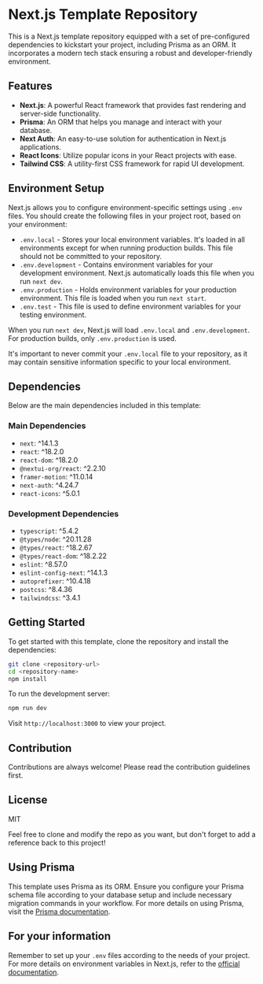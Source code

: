 # Next.js Template Repository

This is a Next.js template repository equipped with a set of pre-configured dependencies to kickstart your project, including Prisma as an ORM. It incorporates a modern tech stack ensuring a robust and developer-friendly environment.

## Features

- **Next.js**: A powerful React framework that provides fast rendering and server-side functionality.
- **Prisma**: An ORM that helps you manage and interact with your database.
- **Next Auth**: An easy-to-use solution for authentication in Next.js applications.
- **React Icons**: Utilize popular icons in your React projects with ease.
- **Tailwind CSS**: A utility-first CSS framework for rapid UI development.

## Environment Setup

Next.js allows you to configure environment-specific settings using `.env` files. You should create the following files in your project root, based on your environment:

- `.env.local` - Stores your local environment variables. It's loaded in all environments except for when running production builds. This file should not be committed to your repository.
- `.env.development` - Contains environment variables for your development environment. Next.js automatically loads this file when you run `next dev`.
- `.env.production` - Holds environment variables for your production environment. This file is loaded when you run `next start`.
- `.env.test` - This file is used to define environment variables for your testing environment.

When you run `next dev`, Next.js will load `.env.local` and `.env.development`. For production builds, only `.env.production` is used.

It's important to never commit your `.env.local` file to your repository, as it may contain sensitive information specific to your local environment.

## Dependencies

Below are the main dependencies included in this template:

### Main Dependencies

- `next`: ^14.1.3
- `react`: ^18.2.0
- `react-dom`: ^18.2.0
- `@nextui-org/react`: ^2.2.10
- `framer-motion`: ^11.0.14
- `next-auth`: ^4.24.7
- `react-icons`: ^5.0.1

### Development Dependencies

- `typescript`: ^5.4.2
- `@types/node`: ^20.11.28
- `@types/react`: ^18.2.67
- `@types/react-dom`: ^18.2.22
- `eslint`: ^8.57.0
- `eslint-config-next`: ^14.1.3
- `autoprefixer`: ^10.4.18
- `postcss`: ^8.4.36
- `tailwindcss`: ^3.4.1

## Getting Started

To get started with this template, clone the repository and install the dependencies:

```bash
git clone <repository-url>
cd <repository-name>
npm install
```

To run the development server:
```bash
npm run dev
```

Visit `http://localhost:3000` to view your project.


## Contribution

Contributions are always welcome! Please read the contribution guidelines first.


## License

MIT

Feel free to clone and modify the repo as you want, but don't forget to add a reference back to this project!

## Using Prisma

This template uses Prisma as its ORM. Ensure you configure your Prisma schema file according to your database setup and include necessary migration commands in your workflow. For more details on using Prisma, visit the [Prisma documentation](https://www.prisma.io/docs/).

## For your information

Remember to set up your `.env` files according to the needs of your project. For more details on environment variables in Next.js, refer to the [official documentation](https://nextjs.org/docs/basic-features/environment-variables).